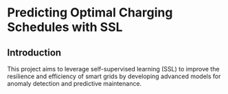 # Predicting Optimal Charging Schedules with SSL

## Introduction
This project aims to leverage self-supervised learning (SSL) to improve the resilience and efficiency of smart grids by developing advanced models for anomaly detection and predictive maintenance.
